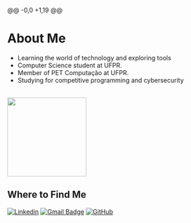 @@ -0,0 +1,19 @@
# About Me

-  Learning the world of technology and exploring tools
-  Computer Science student at UFPR.
-  Member of PET Computação at UFPR.
-  Studying for competitive programming and cybersecurity


<br/>

<a href="https://github.com/elisaeleoterio" title="Meu Perfil">
  <img height="180em" src="https://github-readme-stats.vercel.app/api?username=elisaeleoterio&theme=onedark&show_icons=true" />
</a>

## Where to Find Me

[![Linkedin](https://img.shields.io/badge/LinkedIn-0077B5?style=for-the-badge&logo=linkedin&logoColor=white&link=https://www.linkedin.com/in/victor-hugo-wcm/)](https://www.linkedin.com/in/elisaeleoterio/)
[![Gmail Badge](https://img.shields.io/badge/Gmail-D14836?style=for-the-badge&logo=gmail&logoColor=white&link=mailto:vichwcm@gmail.com)](mailto:elisarochaeleoterio741@gmail.com)
[![GitHub](https://img.shields.io/badge/GitHub-100000?style=for-the-badge&logo=github&logoColor=white&link=https://github.com/vhwcm)](https://github.com/elisaeleoterio)
